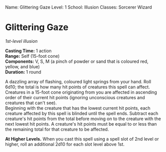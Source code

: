 Name: Glittering Gaze
Level: 1
School: Illusion
Classes: Sorcerer
         Wizard

# Glittering Gaze 
_1st-level illusion_ 

**Casting Time:** 1 action   
**Range:** Self (15-foot cone)   
**Components:** V, S, M (a pinch of powder or sand that is coloured red, yellow, and blue)    
**Duration:** 1 round 

A dazzling array of flashing, coloured light springs from your hand. Roll 6d10; the total is how many hit points of creatures this spell can affect. Creatures in a 15-foot cone originating from you are affected in ascending order of their current hit points (ignoring unconscious creatures and creatures that can't see).    
Beginning with the creature that has the lowest current hit points, each creature affected by this spell is blinded until the spell ends. Subtract each creature's hit points from the total before moving on to the creature with the next lowest hit points. A creature's hit points must be equal to or less than the remaining total for that creature to be affected. 

**At Higher Levels.** When you cast this spell using a spell slot of 2nd level or higher, roll an additional 2d10 for each slot level above 1st.